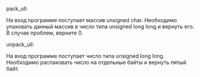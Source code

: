 pack_ull:

На вход программе поступает массив unsigned char. Необходимо упаковать данный массив в число типа unsigned long long и вернуть его. В случае проблем, верните 0.


unpack_ull:

На вход программе поступает число типа unsigned long long. Необходимо распаковать число на отдельные байты и вернуть пятый байт.


